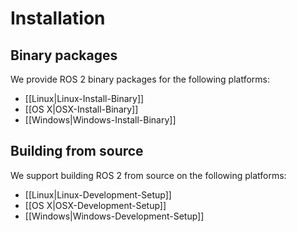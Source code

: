 # Installation

## Binary packages

We provide ROS 2 binary packages for the following platforms:

* [[Linux|Linux-Install-Binary]]
* [[OS X|OSX-Install-Binary]]
* [[Windows|Windows-Install-Binary]]

## Building from source

We support building ROS 2 from source on the following platforms:

* [[Linux|Linux-Development-Setup]]
* [[OS X|OSX-Development-Setup]]
* [[Windows|Windows-Development-Setup]]
